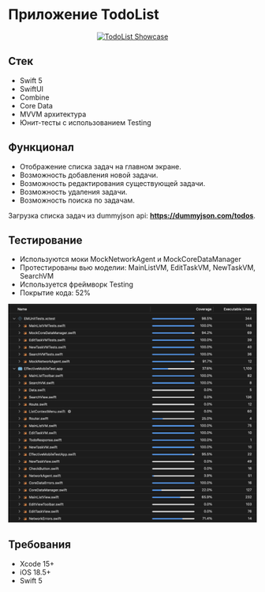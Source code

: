 # Приложение TodoList
<div align="center">
  <a href="Resources/todoShowcase.mp4">
    <img src="https://img.youtube.com/vi/VIDEO_ID/0.jpg" alt="TodoList Showcase" />
  </a>
</div>

## Стек
- Swift 5
-	SwiftUI
-	Combine
-	Core Data
-	MVVM архитектура
-	Юнит-тесты с использованием Testing

## Функционал
- Отображение списка задач на главном экране.
- Возможность добавления новой задачи.
- Возможность редактирования существующей задачи.
- Возможность удаления задачи.
- Возможность поиска по задачам.

Загрузка списка задач из dummyjson api: **https://dummyjson.com/todos**.

## Тестирование
-	Используются моки MockNetworkAgent и MockCoreDataManager
-	Протестированы вью моделии: MainListVM, EditTaskVM, NewTaskVM, SearchVM
-	Используется фреймворк Testing
- Покрытие кода: 52%

<div align="center">
  <img src="Resources/testCoverage.png" alt="Test Coverage" />
</div>

## Требования
-	Xcode 15+
-	iOS 18.5+
-	Swift 5
